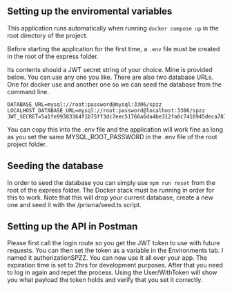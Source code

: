 ## Setting up the enviromental variables

This application runs automatically when running
```docker compose up``` in the root directory of the project.

Before starting the application for the first time, a ```.env``` file must be created in the root of the express folder.

Its contents should a JWT secret string of your choice. Mine is provided below. You can use any one you like. There are also two database URLs. One for docker use and another one so we can seed the database from the command line.
```
DATABASE_URL=mysql://root:password@mysql:3306/spzz
LOCALHOST_DATABASE_URL=mysql://root:password@localhost:3306/spzz
JWT_SECRET=5a1fe99383364f1b75ff3dc7eec51766a6da4be312fa0c7416945deca787bed7
```

You can copy this into the .env file and the application will work fine as long as you set the same MYSQL_ROOT_PASSWORD in the .env file of the root project folder.

## Seeding the database
In order to seed the database you can simply use ```npm run reset``` from the root of the express folder. The Docker stack must be running in order for this to work. Note that this will drop your current database, create a new one and seed it with the /prisma/seed.ts script.

## Setting up the API in Postman
Please first call the login route so you get the JWT token to use with future requests. You can then set the token as a variable in the Environments tab. I named it authorizationSPZZ. You can now use it all over your app. The expiration time is set to 2hrs for development purposes. After that you need to log in again and repet the process. Using the User/WithToken will show you what payload the token holds and verify that you set it correctly.